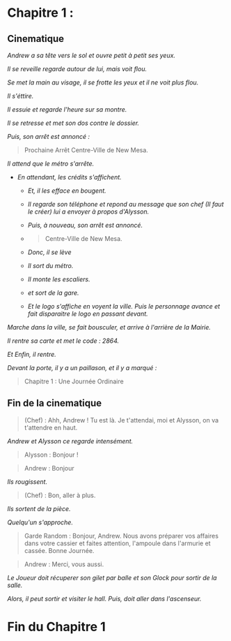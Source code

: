 # Chapitre 1 :
## Cinematique
*Andrew a sa tête vers le sol et ouvre petit à petit ses yeux.*

*Il se reveille regarde autour de lui, mais voit flou.*

*Se met la main au visage, il se frotte les yeux et il ne voit plus flou.*

*Il s'éttire.*

*Il essuie et regarde l'heure sur sa montre.*

*Il se retresse et met son dos contre le dossier.*

*Puis, son arrêt est annoncé :*


> Prochaine Arrêt Centre-Ville de New Mesa.

*Il attend que le métro s'arrête.*

* *En attendant, les crédits s'affichent.*
  * *Et, il les efface en bougent.*
  * *Il regarde son téléphone et repond au message que son chef (Il faut le créer) lui a envoyer à propos d'Alysson.*
  * *Puis, à nouveau, son arrêt est annoncé.*

  * > Centre-Ville de New Mesa.

  * *Donc, il se lève*
  * *Il sort du métro.*
  * *Il monte les escaliers.*
  * *et sort de la gare.*
  * *Et le logo s'affiche en voyent la ville.*
*Puis le personnage avance et fait disparaitre le logo en passant devant.*

*Marche dans la ville, se fait bousculer, et arrive à l'arrière de la Mairie.*

*Il rentre sa carte et met le code : 2864.*

*Et Enfin, il rentre.*

*Devant la porte, il y a un paillason, et il y a marqué :*

> Chapitre 1 : Une Journée Ordinaire

## Fin de la cinematique

> (Chef) : Ahh, Andrew ! Tu est là. Je t'attendai, moi et Alysson, on va t'attendre en haut.

*Andrew et Alysson ce regarde intensément.*

> Alysson : Bonjour !

> Andrew : Bonjour

*Ils rougissent.*

> (Chef) : Bon, aller à plus.

*Ils sortent de la pièce.*

*Quelqu'un s'approche.*

> Garde Random : Bonjour, Andrew. Nous avons préparer vos affaires dans votre cassier et faites attention, l'ampoule dans l'armurie et cassée. Bonne Journée.

> Andrew : Merci, vous aussi.

*Le Joueur doit récuperer son gilet par balle et son Glock pour sortir de la salle.*

*Alors, il peut sortir et visiter le hall. Puis, doit aller dans l'ascenseur.*
# Fin du Chapitre 1